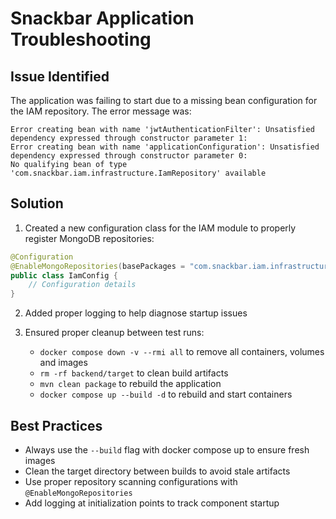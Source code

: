 # Snackbar Application Troubleshooting

## Issue Identified
The application was failing to start due to a missing bean configuration for the IAM repository. The error message was:

```
Error creating bean with name 'jwtAuthenticationFilter': Unsatisfied dependency expressed through constructor parameter 1: 
Error creating bean with name 'applicationConfiguration': Unsatisfied dependency expressed through constructor parameter 0: 
No qualifying bean of type 'com.snackbar.iam.infrastructure.IamRepository' available
```

## Solution
1. Created a new configuration class for the IAM module to properly register MongoDB repositories:

```java
@Configuration
@EnableMongoRepositories(basePackages = "com.snackbar.iam.infrastructure")
public class IamConfig {
    // Configuration details
}
```

2. Added proper logging to help diagnose startup issues

3. Ensured proper cleanup between test runs:
   - `docker compose down -v --rmi all` to remove all containers, volumes and images
   - `rm -rf backend/target` to clean build artifacts
   - `mvn clean package` to rebuild the application
   - `docker compose up --build -d` to rebuild and start containers

## Best Practices
- Always use the `--build` flag with docker compose up to ensure fresh images
- Clean the target directory between builds to avoid stale artifacts
- Use proper repository scanning configurations with `@EnableMongoRepositories`
- Add logging at initialization points to track component startup

